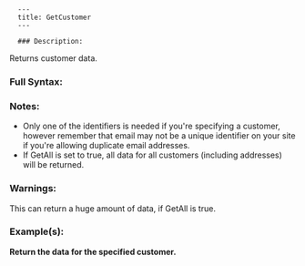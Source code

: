 
      ---
      title: GetCustomer
      ---

      ### Description:

Returns customer data.

### Full Syntax:

<GetCustomer ID="integer" GUID="uniqueidentifier" GetAll="boolean" EMail="string"/>

### Notes:

*   Only one of the identifiers is needed if you're specifying a customer, however remember that email may not be a unique identifier on your site if you're allowing duplicate email addresses.
*   If GetAll is set to true, all data for all customers (including addresses) will be returned.

### Warnings:

This can return a huge amount of data, if GetAll is true.

### Example(s):

**Return the data for the specified customer.**  
<AspDotNetStorefrontImport Version="7.1">  
<GetCustomer EMail="admin@aspdotnetstorefront.com"/>  
</AspDotNetStorefrontImport>
      